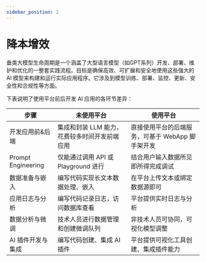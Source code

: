 ```yaml
---
sidebar_position: 2
---
```


# 降本增效

垂类大模型生命周期是一个涵盖了大型语言模型（如GPT系列）开发、部署、维护和优化的一整套实践流程。目标是确保高效、可扩展和安全地使用这些强大的 AI 模型来构建和运行实际应用程序。它涉及到模型训练、部署、监控、更新、安全性和合规性等方面。

下表说明了使用平台前后开发 AI 应用的各环节差异：

| 步骤 | 未使用平台 | 使用平台 |
| -------- | -------- | -------- |
| 开发应用前&后端   |  集成和封装 LLM 能力，花费较多时间开发前端应用  |  直接使用平台的后端服务，可基于 WebApp 脚手架开发  |
| Prompt Engineering   |  仅能通过调用 API 或 Playground 进行  |  结合用户输入数据所见即所得完成调试  |
| 数据准备与嵌入   |  编写代码实现长文本数据处理、嵌入  |  在平台上传文本或绑定数据源即可  |
| 应用日志与分析   |  编写代码记录日志，访问数据库查看  |  平台提供实时日志与分析  |
| 数据分析与微调   |  技术人员进行数据管理和创建微调队列  |  非技术人员可协同，可视化模型调整  |
| AI 插件开发与集成   |  编写代码创建、集成 AI 插件  |  平台提供可视化工具创建、集成插件能力  |